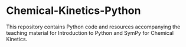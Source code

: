 # Chemical-Kinetics-Python
This repository contains Python code and resources accompanying the teaching material for Introduction to Python and SymPy for Chemical Kinetics. 
